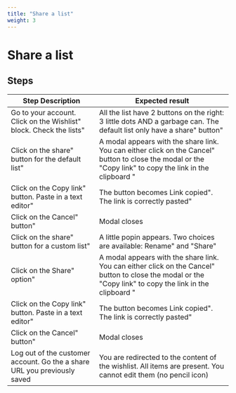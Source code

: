 ```yaml
---
title: "Share a list"
weight: 3
---
```


# Share a list
## Steps
| Step Description | Expected result |
| ----- | ----- |
| Go to your account. Click on the Wishlist" block. Check the lists" | All the list have 2 buttons on the right: 3 little dots AND a garbage can. The default list only have a share" button" |
| Click on the share" button for the default list" | A modal appears with the share link. You can either click on the Cancel" button to close the modal or the "Copy link" to copy the link in the clipboard " |
| Click on the Copy link" button. Paste in a text editor" | The button becomes Link copied". The link is correctly pasted" |
| Click on the Cancel" button" | Modal closes |
| Click on the share" button for a custom list" | A little popin appears. Two choices are available: Rename" and "Share" |
| Click on the Share" option" | A modal appears with the share link. You can either click on the Cancel" button to close the modal or the "Copy link" to copy the link in the clipboard " |
| Click on the Copy link" button. Paste in a text editor" | The button becomes Link copied". The link is correctly pasted" |
| Click on the Cancel" button" | Modal closes |
| Log out of the customer account. Go the a share URL you previously saved | You are redirected to the content of the wishlist. All items are present. You cannot edit them (no pencil icon) |
